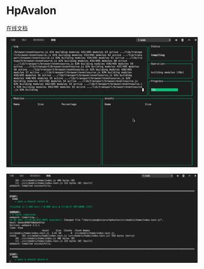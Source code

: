 # HpAvalon

[在线文档](https://yangbin1994.gitbooks.io/hpavalon/content/)

![dashbord](./meta/dashbord.gif)

![test](./meta/test.gif)



